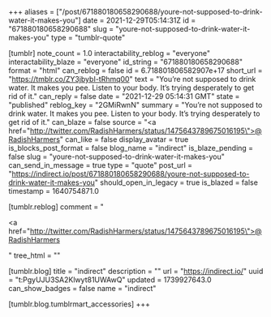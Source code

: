 +++
aliases = ["/post/671880180658290688/youre-not-supposed-to-drink-water-it-makes-you"]
date = 2021-12-29T05:14:31Z
id = "671880180658290688"
slug = "youre-not-supposed-to-drink-water-it-makes-you"
type = "tumblr-quote"

[tumblr]
note_count = 1.0
interactability_reblog = "everyone"
interactability_blaze = "everyone"
id_string = "671880180658290688"
format = "html"
can_reblog = false
id = 6.718801806582907e+17
short_url = "https://tmblr.co/ZY3jbybI-tRhmq00"
text = "You&rsquo;re not supposed to drink water. It makes you pee. Listen to your body. It&rsquo;s trying desperately to get rid of it."
can_reply = false
date = "2021-12-29 05:14:31 GMT"
state = "published"
reblog_key = "2GMiRwnN"
summary = "You’re not supposed to drink water. It makes you pee. Listen to your body. It’s trying desperately to get rid of it."
can_blaze = false
source = "<a href=\"http://twitter.com/RadishHarmers/status/1475643789675016195\">@RadishHarmers</a>"
can_like = false
display_avatar = true
is_blocks_post_format = false
blog_name = "indirect"
is_blaze_pending = false
slug = "youre-not-supposed-to-drink-water-it-makes-you"
can_send_in_message = true
type = "quote"
post_url = "https://indirect.io/post/671880180658290688/youre-not-supposed-to-drink-water-it-makes-you"
should_open_in_legacy = true
is_blazed = false
timestamp = 1640754871.0

[tumblr.reblog]
comment = "<p><a href=\"http://twitter.com/RadishHarmers/status/1475643789675016195\">@RadishHarmers</a></p>"
tree_html = ""

[tumblr.blog]
title = "indirect"
description = ""
url = "https://indirect.io/"
uuid = "t:PgyUJU3SA2Klwyt81UWAwQ"
updated = 1739927643.0
can_show_badges = false
name = "indirect"

[tumblr.blog.tumblrmart_accessories]
+++
